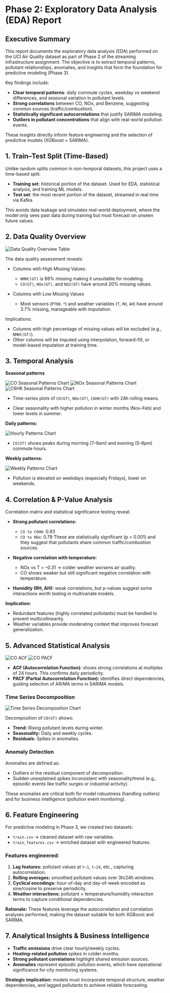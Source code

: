 # Phase 2: Exploratory Data Analysis (EDA) Report

## Executive Summary

This report documents the exploratory data analysis (EDA) performed on the UCI Air Quality dataset as part of Phase 2 of the streaming infrastructure assignment. The objective is to extract temporal patterns, pollutant relationships, anomalies, and insights that form the foundation for predictive modeling (Phase 3).

Key findings include:

- **Clear temporal patterns**: daily commute cycles, weekday vs weekend differences, and seasonal variation in pollutant levels.
- **Strong correlations** between CO, NOx, and Benzene, suggesting common sources (traffic/combustion).
- **Statistically significant autocorrelations** that justify SARIMA modeling.
- **Outliers in pollutant concentrations** that align with real-world pollution events.

These insights directly inform feature engineering and the selection of predictive models (XGBoost + SARIMA).

## 1. Train–Test Split (Time-Based)

Unlike random splits common in non-temporal datasets, this project uses a time-based split:

- **Training set**: historical portion of the dataset. Used for EDA, statistical analysis, and training ML models.
- **Test set**: the most recent portion of the dataset, streamed in real time via Kafka.

This avoids data leakage and simulates real-world deployment, where the model only sees past data during training but must forecast on unseen future values.

## 2. Data Quality Overview

![Data Quality Overview Table](../src/artifacts/data_quality_overview.png)

The data quality assessment reveals:

- Columns with High Missing Values:

  - `NMHC(GT)` is 88% missing making it unsuitable for modeling.
  - `CO(GT)`, `NOx(GT)`, and `NO2(GT)` have around 20% missing values.

- Columns with Low Missing Values
  - Most sensors (`PT08.*`) and weather variables (`T`, `RH`, `AH`) have around 3.7% missing, manageable with imputation.

Implications:

- Columns with high percentage of missing values will be excluded (e.g., `NMHC(GT)`).
- Other columns will be imputed using interpolation, forward-fill, or model-based imputation at training time.

## 3. Temporal Analysis

**Seasonal patterns**

![CO Seasonal Patterns Chart](<../src/artifacts/CO(GT)_timeseries.png>)
![NOx Seasonal Patterns Chart](<../src/artifacts/NOx(GT)_timeseries.png>)
![C6H6 Seasonal Patterns Chart](<../src/artifacts/C6H6(GT)_timeseries.png>)

- Time-series plots of `CO(GT)`, `NOx(GT)`, `C6H6(GT)` with 24h rolling means.

- Clear seasonality with higher pollution in winter months (Nov–Feb) and lower levels in summer.

**Daily patterns:**

![Hourly Patterns Chart](<../src/artifacts/CO(GT)_hourly.png>)

- `CO(GT)` shows peaks during morning (7–9am) and evening (5–8pm) commute hours.

**Weekly patterns:**

![Weekly Patterns Chart](<../src/artifacts/CO(GT)_weekly.png>)

- Pollution is elevated on weekdays (especially Fridays), lower on weekends.

## 4. Correlation & P-Value Analysis

Correlation matrix and statistical significance testing reveal:

- **Strong pollutant correlations:**

  - `CO to C6H6`: 0.93
  - `CO to NOx`: 0.79
    These are statistically significant (p < 0.001) and they suggest that pollutants share common traffic/combustion sources.

- **Negative correlation with temperature:**

  - NOx vs T = –0.31 → colder weather worsens air quality.
  - CO shows weaker but still significant negative correlation with temperature.

- **Humidity (RH, AH):** weak correlations, but p-values suggest some interactions worth testing in multivariate models.

**Implication:**

- Redundant features (highly correlated pollutants) must be handled to prevent multicollinearity.
- Weather variables provide moderating context that improves forecast generalization.

## 5. Advanced Statistical Analysis

![CO ACF](../src/artifacts/co_acf.png)
![CO PACF](../src/artifacts/co_pacf.png)

- **ACF (Autocorrelation Function):** shows strong correlations at multiples of 24 hours. This confirms daily periodicity.
- **PACF (Partial Autocorrelation Function):** identifies direct dependencies, guiding selection of AR/MA terms in SARIMA models.

### Time Series Decomposition

![Time Series Decomposition Chart](../src/artifacts/co_decomposition.png)

Decomposition of `CO(GT)` shows:

- **Trend:** Rising pollutant levels during winter.
- **Seasonality:** Daily and weekly cycles.
- **Residuals:** Spikes in anomalies.

### Anomaly Detection

Anomalies are defined as:

- Outliers in the residual component of decomposition.
- Sudden unexplained spikes inconsistent with seasonality/trend (e.g., episodic events like traffic surges or industrial activity).

These anomalies are critical both for model robustness (handling outliers) and for business intelligence (pollution event monitoring).

## 6. Feature Engineering

For predictive modeling in Phase 3, we created two datasets:

- `train.csv` → cleaned dataset with raw variables.
- `train_features.csv` → enriched dataset with engineered features.

### Features engineered:

1. **Lag features:** pollutant values at `t–1`, `t–24`, etc., capturing autocorrelation.
2. **Rolling averages:** smoothed pollutant values over 3h/24h windows.
3. **Cyclical encodings:** hour-of-day and day-of-week encoded as sine/cosine to preserve periodicity.
4. **Weather interactions:** pollutant × temperature/humidity interaction terms to capture conditional dependencies.

**Rationale:**
These features leverage the autocorrelation and correlation analyses performed, making the dataset suitable for both XGBoost and SARIMA.

## 7. Analytical Insights & Business Intelligence

- **Traffic emissions** drive clear hourly/weekly cycles.
- **Heating-related pollution** spikes in colder months.
- **Strong pollutant correlations** highlight shared emission sources.
- **Anomalies** represent episodic pollution events, which have operational significance for city monitoring systems.

**Strategic implication:** models must incorporate temporal structure, weather dependencies, and lagged pollutants to achieve reliable forecasting.
